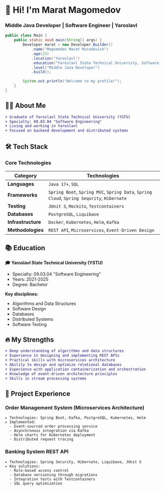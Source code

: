 # 👋 Hi! I'm Marat Magomedov 
### Middle Java Developer | Software Engineer | Yaroslavl

```java
public class Main {
    public static void main(String[] args) {
        Developer marat = new Developer.Builder()
            .name("Magomedov Marat Muradovich")
            .age(23)
            .location("Yaroslavl")
            .education("Yaroslavl State Technical University, Software Engineering")
            .level("Middle Java Developer")
            .build();
        
        System.out.println("Welcome to my profile!");
    }
}
```
## 🧑‍💻 About Me
```diff
+ Graduate of Yaroslavl State Technical University (YSTU)
+ Specialty: 09.03.04 "Software Engineering"
+ Living and working in Yaroslavl
+ Focused on backend development and distributed systems
```
## 🛠️ Tech Stack
### Core Technologies
| Category       | Technologies                                                                                   |
|-----------------|-----------------------------------------------------------------------------------------------|
| **Languages**       | `Java 17+`, `SQL`                                                                          |
| **Frameworks**  | `Spring Boot`, `Spring MVC`, `Spring Data`, `Spring Cloud`, `Spring Sequrity`, `Hibernate`    |
| **Testing**| `JUnit 5`, `Mockito`, `Testcontainers`                                                             |
| **Databases** | `PostgreSQL`, `Liquibase`                                                                       |
| **Infrastructure**| `Docker`, `Kubernetes`, `Helm`, `Kafka`                                                     |
| **Methodologies** | `REST API`, `Microservices`, `Event-Driven Design`                                          |
## 📚 Education
**🎓 Yaroslavl State Technical University (YSTU)**  
- Specialty: 09.03.04 "Software Engineering" 
- Years: 2021-2025 
- Degree: Bachelor

**Key disciplines:** 
- Algorithms and Data Structures
- Software Design
- Databases
- Distributed Systems
- Software Testing
## 🔥 My Strengths
```diff
+ Deep understanding of algorithms and data structures
+ Experience in designing and implementing REST APIs
+ Practical skills with microservices architecture
+ Ability to design and optimize relational databases
+ Experience with application containerization and orchestration
+ Knowledge of event-driven architecture principles
+ Skills in stream processing systems
```
## 🚀 Project Experience
### Order Management System (Microservices Architecture)
```plaintext
▸ Technologies: Spring Boot, Kafka, PostgreSQL, Kubernetes, Helm
▸ Implemented: 
  - Event-sourced order processing service
  - Asynchronous integration via Kafka
  - Helm charts for Kubernetes deployment
  - Distributed request tracing
```
### Banking System REST API
```plaintext
▸ Technologies: Spring Security, Hibernate, Liquibase, JUnit 5
▸ Key solutions:
  - Role-based access control
  - Database versioning through migrations
  - Integration tests with Testcontainers
  - SQL query optimization
```

